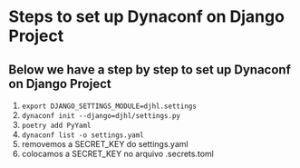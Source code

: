 # Steps to set up Dynaconf on Django Project

## Below we have a step by step to set up Dynaconf on Django Project

1. `export DJANGO_SETTINGS_MODULE=djhl.settings`
1. `dynaconf init --django=djhl/settings.py`
1. `poetry add PyYaml`
1. `dynaconf list -o settings.yaml`
1. removemos a SECRET_KEY do settings.yaml  
1. colocamos a SECRET_KEY no arquivo .secrets.toml

